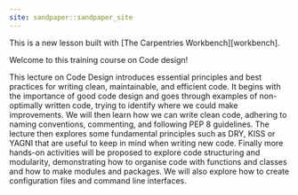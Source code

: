 ```yaml
---
site: sandpaper::sandpaper_site
---
```


This is a new lesson built with [The Carpentries Workbench][workbench]. 

Welcome to this training course on Code design!

This lecture on Code Design introduces essential principles and best practices for writing clean, maintainable, and efficient code. 
It begins with the importance of good code design and goes through examples of non-optimally written code, trying to identify where we could make improvements.  We will then learn how we can write clean code, adhering to naming conventions, commenting, and following PEP 8 guidelines.
The lecture then explores some fundamental principles such as DRY, KISS or YAGNI that are useful to keep in mind when writing new code. Finally more hands-on activities will be proposed to explore code structuring and modularity, demonstrating how to organise code with functions and classes and how to make modules and packages. We will also explore how to create configuration files and command line interfaces. 




